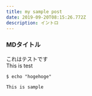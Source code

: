 ```yaml
---
title: my sample post
date: 2019-09-20T08:15:26.772Z
description: イントロ
---
```

### MDタイトル

これはテストです\
This is test

```
$ echo "hogehoge"
```



```
This is sample
```
